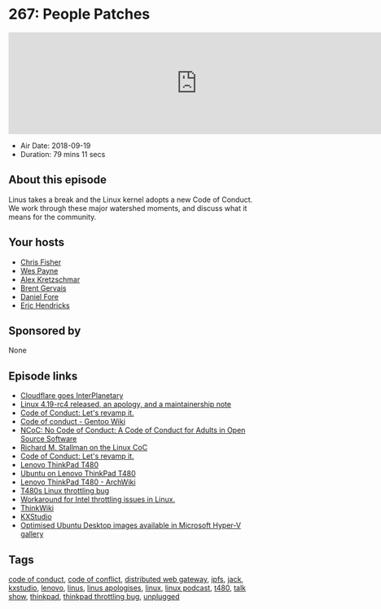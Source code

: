 # 267: People Patches

<iframe src="https://player.fireside.fm/v2/RUkczH-V+0698GlV3?theme=dark" width="740" height="200" frameborder="0" scrolling="no"></iframe>

* Air Date: 2018-09-19
* Duration: 79 mins 11 secs

## About this episode

Linus takes a break and the Linux kernel adopts a new Code of Conduct. We work through these major watershed moments, and discuss what it means for the community.

## Your hosts
* [Chris Fisher](https://linuxunplugged.com/hosts/chrislas)
* [Wes Payne](https://linuxunplugged.com/hosts/wes)
* [Alex Kretzschmar](https://linuxunplugged.com/guests/alexktz)
* [Brent Gervais](https://linuxunplugged.com/guests/brentgervais)
* [Daniel Fore](https://linuxunplugged.com/guests/danielfore)
* [Eric Hendricks](https://linuxunplugged.com/guests/erichendricks)

## Sponsored by

None



## Episode links

  * [Cloudflare goes InterPlanetary](https://blog.cloudflare.com/distributed-web-gateway/ "Cloudflare goes InterPlanetary")
  * [Linux 4.19-rc4 released, an apology, and a maintainership note](https://lore.kernel.org/lkml/CA+55aFy+Hv9O5citAawS+mVZO+ywCKd9NQ2wxUmGsz9ZJzqgJQ@mail.gmail.com/ "Linux 4.19-rc4 released, an apology, and a maintainership note")
  * [Code of Conduct: Let's revamp it.](https://git.kernel.org/pub/scm/linux/kernel/git/torvalds/linux.git/commit/?id=8a104f8b5867c682d994ffa7a74093c54469c11f "Code of Conduct: Let's revamp it.")
  * [Code of conduct - Gentoo Wiki](https://wiki.gentoo.org/wiki/Project:Council/Code_of_conduct "Code of conduct - Gentoo Wiki")
  * [NCoC: No Code of Conduct: A Code of Conduct for Adults in Open Source Software](https://github.com/domgetter/NCoC "NCoC: No Code of Conduct: A Code of Conduct for Adults in Open Source Software")
  * [Richard M. Stallman on the Linux CoC](https://www.reddit.com/r/linux/comments/9gvg29/richard_m_stallman_on_the_linux_coc/ "Richard M. Stallman on the Linux CoC")
  * [Code of Conduct: Let's revamp it.](https://github.com/torvalds/linux/commit/8a104f8b5867c682d994ffa7a74093c54469c11f#commitcomment-30535013 "Code of Conduct: Let's revamp it.")
  * [Lenovo ThinkPad T480](https://www.lenovo.com/us/en/laptops/thinkpad/thinkpad-t-series/ThinkPad-T480/p/22TP2TT4800 "Lenovo ThinkPad T480")
  * [Ubuntu on Lenovo ThinkPad T480](https://certification.ubuntu.com/hardware/201801-26056/ "Ubuntu on Lenovo ThinkPad T480")
  * [Lenovo ThinkPad T480 - ArchWiki](https://wiki.archlinux.org/index.php/Lenovo_ThinkPad_T480 "Lenovo ThinkPad T480 - ArchWiki")
  * [T480s Linux throttling bug](https://www.reddit.com/r/thinkpad/comments/870u0a/t480s_linux_throttling_bug/ "T480s Linux throttling bug")
  * [Workaround for Intel throttling issues in Linux.](https://github.com/erpalma/lenovo-throttling-fix "Workaround for Intel throttling issues in Linux.")
  * [ThinkWiki](https://www.thinkwiki.org/wiki/Category:T480 "ThinkWiki")
  * [KXStudio](http://kxstudio.linuxaudio.org/ "KXStudio")
  * [Optimised Ubuntu Desktop images available in Microsoft Hyper-V gallery](https://blog.ubuntu.com/2018/09/17/optimised-ubuntu-desktop-images-available-in-microsoft-hyper-v-gallery "Optimised Ubuntu Desktop images available in Microsoft Hyper-V gallery")



## Tags

[code of conduct](https://linuxunplugged.com/tags/code%20of%20conduct), [code of conflict](https://linuxunplugged.com/tags/code%20of%20conflict), [distributed web gateway](https://linuxunplugged.com/tags/distributed%20web%20gateway), [ipfs](https://linuxunplugged.com/tags/ipfs), [jack](https://linuxunplugged.com/tags/jack), [kxstudio](https://linuxunplugged.com/tags/kxstudio), [lenovo](https://linuxunplugged.com/tags/lenovo), [linus](https://linuxunplugged.com/tags/linus), [linus apologises](https://linuxunplugged.com/tags/linus%20apologises), [linux](https://linuxunplugged.com/tags/linux), [linux podcast](https://linuxunplugged.com/tags/linux%20podcast), [t480](https://linuxunplugged.com/tags/t480), [talk show](https://linuxunplugged.com/tags/talk%20show), [thinkpad](https://linuxunplugged.com/tags/thinkpad), [thinkpad throttling bug](https://linuxunplugged.com/tags/thinkpad%20throttling%20bug), [unplugged](https://linuxunplugged.com/tags/unplugged)